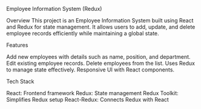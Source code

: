 Employee Information System (Redux)

Overview
This project is an Employee Information System built using React and Redux for state management. It allows users to add, update, and delete employee records efficiently while maintaining a global state.

Features

Add new employees with details such as name, position, and department.
Edit existing employee records.
Delete employees from the list.
Uses Redux to manage state effectively.
Responsive UI with React components.

Tech Stack

React: Frontend framework
Redux: State management
Redux Toolkit: Simplifies Redux setup
React-Redux: Connects Redux with React
